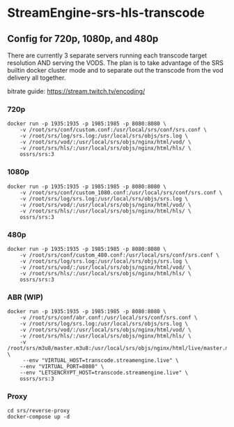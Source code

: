 # StreamEngine-srs-hls-transcode
## Config for 720p, 1080p, and 480p
There are currently 3 separate servers running each transcode target resolution AND serving the VODS.
The plan is to take advantage of the SRS builtin docker cluster mode and to separate out the transcode from the vod delivery all together.

bitrate guide: https://stream.twitch.tv/encoding/
### 720p

```
docker run -p 1935:1935 -p 1985:1985 -p 8080:8080 \
    -v /root/srs/conf/custom.conf:/usr/local/srs/conf/srs.conf \
    -v /root/srs/log/srs.log:/usr/local/srs/objs/srs.log \
    -v /root/srs/vod/:/usr/local/srs/objs/nginx/html/vod/ \
    -v /root/srs/hls/:/usr/local/srs/objs/nginx/html/hls/ \
    ossrs/srs:3
```

### 1080p

```
docker run -p 1935:1935 -p 1985:1985 -p 8080:8080 \
    -v /root/srs/conf/custom_1080.conf:/usr/local/srs/conf/srs.conf \
    -v /root/srs/log/srs.log:/usr/local/srs/objs/srs.log \
    -v /root/srs/vod/:/usr/local/srs/objs/nginx/html/vod/ \
    -v /root/srs/hls/:/usr/local/srs/objs/nginx/html/hls/ \
    ossrs/srs:3
```

### 480p

```
docker run -p 1935:1935 -p 1985:1985 -p 8080:8080 \
    -v /root/srs/conf/custom_480.conf:/usr/local/srs/conf/srs.conf \
    -v /root/srs/log/srs.log:/usr/local/srs/objs/srs.log \
    -v /root/srs/vod/:/usr/local/srs/objs/nginx/html/vod/ \
    -v /root/srs/hls/:/usr/local/srs/objs/nginx/html/hls/ \
    ossrs/srs:3
```
### ABR (WIP)
```
docker run -p 1935:1935 -p 1985:1985 -p 8080:8080 \
    -v /root/srs/conf/abr.conf:/usr/local/srs/conf/srs.conf \
    -v /root/srs/log/srs.log:/usr/local/srs/objs/srs.log \
    -v /root/srs/vod/:/usr/local/srs/objs/nginx/html/vod/ \
    -v /root/srs/hls/:/usr/local/srs/objs/nginx/html/hls/ \
    -v /root/srs/m3u8/master.m3u8:/usr/local/srs/objs/nginx/html/live/master.m3u8 \
     --env "VIRTUAL_HOST=transcode.streamengine.live" \
    --env "VIRTUAL_PORT=8080" \
    --env "LETSENCRYPT_HOST=transcode.streamengine.live" \
    ossrs/srs:3
```
### Proxy
```
cd srs/reverse-proxy
docker-compose up -d
```
